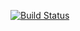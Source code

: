 [![Build Status](https://travis-ci.org/priscillaKW/BodyGame.png)](https://travis-ci.org/priscillaKW/BodyGame)
